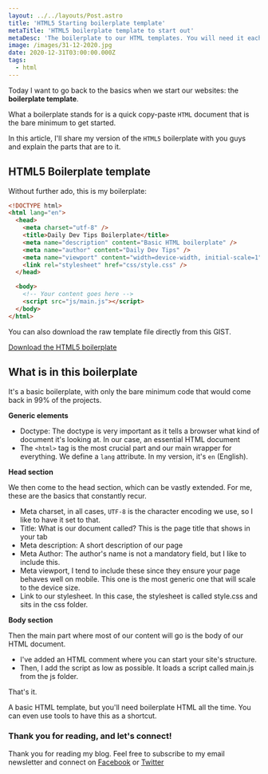```yaml
---
layout: ../../layouts/Post.astro
title: 'HTML5 Starting boilerplate template'
metaTitle: 'HTML5 boilerplate template to start out'
metaDesc: 'The boilerplate to our HTML templates. You will need it each time you start a project'
image: /images/31-12-2020.jpg
date: 2020-12-31T03:00:00.000Z
tags:
  - html
---
```


Today I want to go back to the basics when we start our websites: the **boilerplate template**.

What a boilerplate stands for is a quick copy-paste `HTML` document that is the bare minimum to get started.

In this article, I'll share my version of the `HTML5` boilerplate with you guys and explain the parts that are to it.

## HTML5 Boilerplate template

Without further ado, this is my boilerplate:

```html
<!DOCTYPE html>
<html lang="en">
  <head>
    <meta charset="utf-8" />
    <title>Daily Dev Tips Boilerplate</title>
    <meta name="description" content="Basic HTML boilerplate" />
    <meta name="author" content="Daily Dev Tips" />
    <meta name="viewport" content="width=device-width, initial-scale=1" />
    <link rel="stylesheet" href="css/style.css" />
  </head>

  <body>
    <!-- Your content goes here -->
    <script src="js/main.js"></script>
  </body>
</html>
```

You can also download the raw template file directly from this GIST.

[Download the HTML5 boilerplate](https://gist.github.com/rebelchris/f13c5acc2c5a833042137540b63b7633)

## What is in this boilerplate

It's a basic boilerplate, with only the bare minimum code that would come back in 99% of the projects.

**Generic elements**

- Doctype: The doctype is very important as it tells a browser what kind of document it's looking at. In our case, an essential HTML document
- The `<html>` tag is the most crucial part and our main wrapper for everything. We define a `lang` attribute. In my version, it's `en` (English).

**Head section**

We then come to the head section, which can be vastly extended. For me, these are the basics that constantly recur.

- Meta charset, in all cases, `UTF-8` is the character encoding we use, so I like to have it set to that.
- Title: What is our document called? This is the page title that shows in your tab
- Meta description: A short description of our page
- Meta Author: The author's name is not a mandatory field, but I like to include this.
- Meta viewport, I tend to include these since they ensure your page behaves well on mobile. This one is the most generic one that will scale to the device size.
- Link to our stylesheet. In this case, the stylesheet is called style.css and sits in the css folder.

**Body section**

Then the main part where most of our content will go is the body of our HTML document.

- I've added an HTML comment where you can start your site's structure.
- Then, I add the script as low as possible. It loads a script called main.js from the js folder.

That's it.

A basic HTML template, but you'll need boilerplate HTML all the time.
You can even use tools to have this as a shortcut.

### Thank you for reading, and let's connect!

Thank you for reading my blog. Feel free to subscribe to my email newsletter and connect on [Facebook](https://www.facebook.com/DailyDevTipsBlog) or [Twitter](https://twitter.com/DailyDevTips1)
